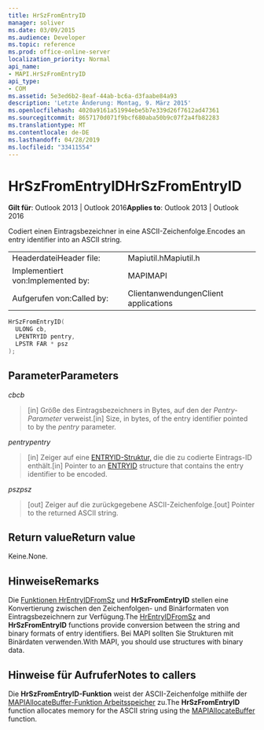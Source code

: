 ```yaml
---
title: HrSzFromEntryID
manager: soliver
ms.date: 03/09/2015
ms.audience: Developer
ms.topic: reference
ms.prod: office-online-server
localization_priority: Normal
api_name:
- MAPI.HrSzFromEntryID
api_type:
- COM
ms.assetid: 5e3ed6b2-8eaf-44ab-bc6a-d3faabe84a93
description: 'Letzte Änderung: Montag, 9. März 2015'
ms.openlocfilehash: 4020a9161a51994ebe5b7e339d26f7612ad47361
ms.sourcegitcommit: 8657170d071f9bcf680aba50b9c07f2a4fb82283
ms.translationtype: MT
ms.contentlocale: de-DE
ms.lasthandoff: 04/28/2019
ms.locfileid: "33411554"
---
```

# <a name="hrszfromentryid"></a><span data-ttu-id="6bf20-103">HrSzFromEntryID</span><span class="sxs-lookup"><span data-stu-id="6bf20-103">HrSzFromEntryID</span></span>

  
  
<span data-ttu-id="6bf20-104">**Gilt für**: Outlook 2013 | Outlook 2016</span><span class="sxs-lookup"><span data-stu-id="6bf20-104">**Applies to**: Outlook 2013 | Outlook 2016</span></span> 
  
<span data-ttu-id="6bf20-105">Codiert einen Eintragsbezeichner in eine ASCII-Zeichenfolge.</span><span class="sxs-lookup"><span data-stu-id="6bf20-105">Encodes an entry identifier into an ASCII string.</span></span> 
  
|||
|:-----|:-----|
|<span data-ttu-id="6bf20-106">Headerdatei</span><span class="sxs-lookup"><span data-stu-id="6bf20-106">Header file:</span></span>  <br/> |<span data-ttu-id="6bf20-107">Mapiutil.h</span><span class="sxs-lookup"><span data-stu-id="6bf20-107">Mapiutil.h</span></span>  <br/> |
|<span data-ttu-id="6bf20-108">Implementiert von:</span><span class="sxs-lookup"><span data-stu-id="6bf20-108">Implemented by:</span></span>  <br/> |<span data-ttu-id="6bf20-109">MAPI</span><span class="sxs-lookup"><span data-stu-id="6bf20-109">MAPI</span></span>  <br/> |
|<span data-ttu-id="6bf20-110">Aufgerufen von:</span><span class="sxs-lookup"><span data-stu-id="6bf20-110">Called by:</span></span>  <br/> |<span data-ttu-id="6bf20-111">Clientanwendungen</span><span class="sxs-lookup"><span data-stu-id="6bf20-111">Client applications</span></span>  <br/> |
   
```cpp
HrSzFromEntryID(
  ULONG cb,
  LPENTRYID pentry,
  LPSTR FAR * psz
);
```

## <a name="parameters"></a><span data-ttu-id="6bf20-112">Parameter</span><span class="sxs-lookup"><span data-stu-id="6bf20-112">Parameters</span></span>

 <span data-ttu-id="6bf20-113">_cb_</span><span class="sxs-lookup"><span data-stu-id="6bf20-113">_cb_</span></span>
  
> <span data-ttu-id="6bf20-114">[in] Größe des Eintragsbezeichners in Bytes, auf den der  _Pentry-Parameter_ verweist.</span><span class="sxs-lookup"><span data-stu-id="6bf20-114">[in] Size, in bytes, of the entry identifier pointed to by the  _pentry_ parameter.</span></span> 
    
 <span data-ttu-id="6bf20-115">_pentry_</span><span class="sxs-lookup"><span data-stu-id="6bf20-115">_pentry_</span></span>
  
> <span data-ttu-id="6bf20-116">[in] Zeiger auf eine [ENTRYID-Struktur,](entryid.md) die die zu codierte Eintrags-ID enthält.</span><span class="sxs-lookup"><span data-stu-id="6bf20-116">[in] Pointer to an [ENTRYID](entryid.md) structure that contains the entry identifier to be encoded.</span></span> 
    
 <span data-ttu-id="6bf20-117">_psz_</span><span class="sxs-lookup"><span data-stu-id="6bf20-117">_psz_</span></span>
  
> <span data-ttu-id="6bf20-118">[out] Zeiger auf die zurückgegebene ASCII-Zeichenfolge.</span><span class="sxs-lookup"><span data-stu-id="6bf20-118">[out] Pointer to the returned ASCII string.</span></span>
    
## <a name="return-value"></a><span data-ttu-id="6bf20-119">Return value</span><span class="sxs-lookup"><span data-stu-id="6bf20-119">Return value</span></span>

<span data-ttu-id="6bf20-120">Keine.</span><span class="sxs-lookup"><span data-stu-id="6bf20-120">None.</span></span>
  
## <a name="remarks"></a><span data-ttu-id="6bf20-121">Hinweise</span><span class="sxs-lookup"><span data-stu-id="6bf20-121">Remarks</span></span>

<span data-ttu-id="6bf20-122">Die [Funktionen HrEntryIDFromSz](hrentryidfromsz.md) und **HrSzFromEntryID** stellen eine Konvertierung zwischen den Zeichenfolgen- und Binärformaten von Eintragsbezeichnern zur Verfügung.</span><span class="sxs-lookup"><span data-stu-id="6bf20-122">The [HrEntryIDFromSz](hrentryidfromsz.md) and **HrSzFromEntryID** functions provide conversion between the string and binary formats of entry identifiers.</span></span> <span data-ttu-id="6bf20-123">Bei MAPI sollten Sie Strukturen mit Binärdaten verwenden.</span><span class="sxs-lookup"><span data-stu-id="6bf20-123">With MAPI, you should use structures with binary data.</span></span> 
  
## <a name="notes-to-callers"></a><span data-ttu-id="6bf20-124">Hinweise für Aufrufer</span><span class="sxs-lookup"><span data-stu-id="6bf20-124">Notes to callers</span></span>

<span data-ttu-id="6bf20-125">Die **HrSzFromEntryID-Funktion** weist der ASCII-Zeichenfolge mithilfe der [MAPIAllocateBuffer-Funktion Arbeitsspeicher](mapiallocatebuffer.md) zu.</span><span class="sxs-lookup"><span data-stu-id="6bf20-125">The **HrSzFromEntryID** function allocates memory for the ASCII string using the [MAPIAllocateBuffer](mapiallocatebuffer.md) function.</span></span> 
  

